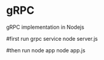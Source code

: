 # gRPC
gRPC implementation in Nodejs

#first run grpc service
node server.js


#then run node app
node app.js
